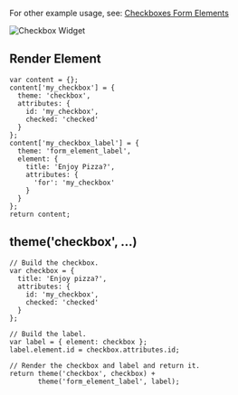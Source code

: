 For other example usage, see: [Checkboxes Form Elements](../Forms/Form_Elements/Checkboxes)

![Checkbox Widget](http://drupalgap.org/sites/default/files/checkbox.png)

## Render Element

```
var content = {};
content['my_checkbox'] = {
  theme: 'checkbox',
  attributes: {
    id: 'my_checkbox',
    checked: 'checked'
  }
};
content['my_checkbox_label'] = {
  theme: 'form_element_label',
  element: {
    title: 'Enjoy Pizza?',
    attributes: {
      'for': 'my_checkbox'
    }
  }
};
return content;
```

## theme('checkbox', ...)

```
// Build the checkbox.
var checkbox = {
  title: 'Enjoy pizza?',
  attributes: {
    id: 'my_checkbox',
    checked: 'checked'
  }
};

// Build the label.
var label = { element: checkbox };
label.element.id = checkbox.attributes.id;
 
// Render the checkbox and label and return it.
return theme('checkbox', checkbox) +
       theme('form_element_label', label);
```
